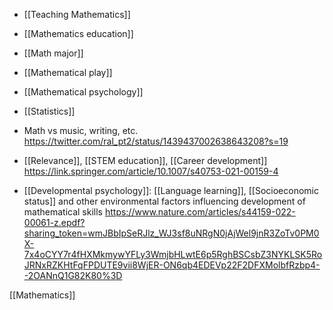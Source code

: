   - [[Teaching Mathematics]]
  - [[Mathematics education]]
  - [[Math major]]
  - [[Mathematical play]]
  - [[Mathematical psychology]]
  - [[Statistics]]

  - Math vs music, writing, etc.
    https://twitter.com/ral_pt2/status/1439437002638643208?s=19

  - [[Relevance]],  [[STEM education]],  [[Career development]]
    https://link.springer.com/article/10.1007/s40753-021-00159-4

  - [[Developmental psychology]]:
    [[Language learning]],  [[Socioeconomic status]] and other environmental
    factors influencing development of mathematical skills
    https://www.nature.com/articles/s44159-022-00061-z.epdf?sharing_token=wmJBbIpSeRJlz_WJ3sf8uNRgN0jAjWel9jnR3ZoTv0PM0X-7x4oCYY7r4fHXMkmywYFLy3WmjbHLwtE6p5RghBSCsbZ3NYKLSK5RoJRNxRZKHtFqFPDUTE9vii8WjER-ON6qb4EDEVp22F2DFXMolbfRzbp4--2OANnQ1G82K80%3D

[[Mathematics]]